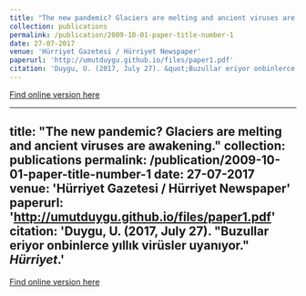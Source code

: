 ```yaml
---
title: "The new pandemic? Glaciers are melting and ancient viruses are awakening."
collection: publications
permalink: /publication/2009-10-01-paper-title-number-1
date: 27-07-2017
venue: 'Hürriyet Gazetesi / Hürriyet Newspaper'
paperurl: 'http://umutduygu.github.io/files/paper1.pdf'
citation: 'Duygu, U. (2017, July 27). &quot;Buzullar eriyor onbinlerce yıllık virüsler uyanıyor.&quot; <i>Hürriyet</i>.'
---
```


[Find online version here](https://www.hurriyet.com.tr/gundem/buzullar-ediyor-on-binlerce-yillik-virusler-uyaniyor-40531973)

---
title: "The new pandemic? Glaciers are melting and ancient viruses are awakening."
collection: publications
permalink: /publication/2009-10-01-paper-title-number-1
date: 27-07-2017
venue: 'Hürriyet Gazetesi / Hürriyet Newspaper'
paperurl: 'http://umutduygu.github.io/files/paper1.pdf'
citation: 'Duygu, U. (2017, July 27). &quot;Buzullar eriyor onbinlerce yıllık virüsler uyanıyor.&quot; <i>Hürriyet</i>.'
---

[Find online version here](https://www.hurriyet.com.tr/gundem/buzullar-ediyor-on-binlerce-yillik-virusler-uyaniyor-40531973)
